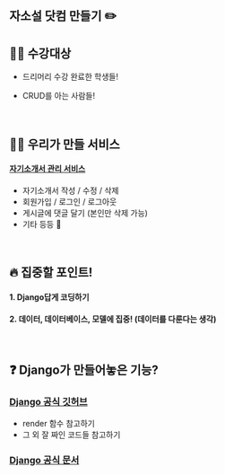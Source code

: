 ## 자소설 닷컴 만들기 :pencil2:

## :man_student: 수강대상

* 드리머리 수강 완료한 학생들!

* CRUD를 아는 사람들!

​          

## :construction_worker_man: 우리가 만들 서비스

#### [자기소개서 관리 서비스](http://jasoseol.com)

* 자기소개서 작성 / 수정 / 삭제
* 회원가입 / 로그인 / 로그아웃
* 게시글에 댓글 달기 (본인만 삭제 가능)
* 기타 등등 :guitar:

​             

## :fire: 집중할 포인트!

#### 1. Django답게 코딩하기

#### 2. 데이터, 데이터베이스, 모델에 집중! (데이터를 다룬다는 생각)

​           

## :question: Django가 만들어놓은 기능?

### [Django 공식 깃허브](https://github.com/django)

* render 함수 참고하기
* 그 외 잘 짜인 코드들 참고하기

### [Django 공식 문서](https://docs.djangoproject.com/ko/3.0/)

